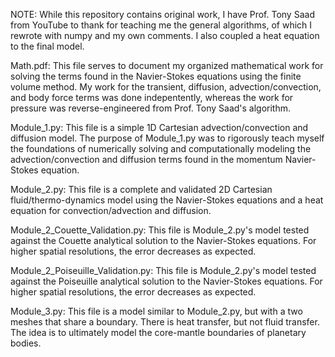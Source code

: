 NOTE: 
While this repository contains original work, I have Prof. Tony Saad from YouTube to thank for teaching me the general algorithms, 
of which I rewrote with numpy and my own comments. I also coupled a heat equation to the final model. 

Math.pdf:
This file serves to document my organized mathematical work for solving the terms found in the Navier-Stokes equations using the
finite volume method. My work for the transient, diffusion, advection/convection, and body force terms was done indepentently, 
whereas the work for pressure was reverse-engineered from Prof. Tony Saad's algorithm.

Module_1.py:
This file is a simple 1D Cartesian advection/convection and diffusion model. The purpose of Module_1.py was to rigorously teach 
myself the foundations of numerically solving and computationally modeling the advection/convection and diffusion terms found in the 
momentum Navier-Stokes equation.

Module_2.py:
This file is a complete and validated 2D Cartesian fluid/thermo-dynamics model using the Navier-Stokes equations and a heat equation 
for convection/advection and diffusion. 

Module_2_Couette_Validation.py:
This file is Module_2.py's model tested against the Couette analytical solution to the Navier-Stokes equations. 
For higher spatial resolutions, the error decreases as expected. 

Module_2_Poiseuille_Validation.py:
This file is Module_2.py's model tested against the Poiseuille analytical solution to the Navier-Stokes equations. 
For higher spatial resolutions, the error decreases as expected. 

Module_3.py:
This file is a model similar to Module_2.py, but with a two meshes that share a boundary. There is heat transfer, but not fluid transfer. The idea 
is to ultimately model the core-mantle boundaries of planetary bodies.
